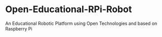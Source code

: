 # Open-Educational-RPi-Robot
An Educational Robotic Platform using Open Technologies and based on Raspberry Pi
